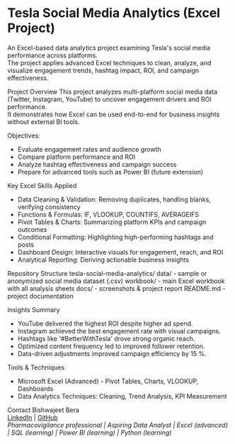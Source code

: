 # Tesla Social Media Analytics (Excel Project)

An Excel-based data analytics project examining Tesla's social media performance across platforms.  
The project applies advanced Excel techniques to clean, analyze, and visualize engagement trends, hashtag impact, ROI, and campaign effectiveness.

Project Overview
This project analyzes multi-platform social media data (Twitter, Instagram, YouTube) to uncover engagement drivers and ROI performance.  
It demonstrates how Excel can be used end-to-end for business insights without external BI tools.

Objectives:
- Evaluate engagement rates and audience growth
- Compare platform performance and ROI
- Analyze hashtag effectiveness and campaign success
- Prepare for advanced tools such as Power BI (future extension)

Key Excel Skills Applied
- Data Cleaning & Validation: Removing duplicates, handling blanks, verifying consistency  
- Functions & Formulas: IF, VLOOKUP, COUNTIFS, AVERAGEIFS  
- Pivot Tables & Charts: Summarizing platform KPIs and campaign outcomes  
- Conditional Formatting: Highlighting high-performing hashtags and posts  
- Dashboard Design: Interactive visuals for engagement, reach, and ROI  
- Analytical Reporting: Deriving actionable business insights  


Repository Structure
tesla-social-media-analytics/
data/ - sample or anonymized social media dataset (.csv)
workbook/ - main Excel workbook with all analysis sheets
docs/ - screenshots & project report
README.md - project documentation

Insights Summary
- YouTube delivered the highest ROI despite higher ad spend.  
- Instagram achieved the best engagement rate with visual campaigns.  
- Hashtags like '#BetterWithTesla' drove strong organic reach.  
- Optimized content frequency led to improved follower retention.  
- Data-driven adjustments improved campaign efficiency by 15 %.  

Tools & Techniques
- Microsoft Excel (Advanced) - Pivot Tables, Charts, VLOOKUP, Dashboards  
- Data Analytics Techniques: Cleaning, Trend Analysis, KPI Measurement 

Contact
Bishwajeet Bera  
[LinkedIn](www.linkedin.com/in/bishwajeet-bera-healthcare) | [GitHub](https://github.com/bishwajeetbera)  
*Pharmacovigilance professional | Aspiring Data Analyst | Excel (advanced) | SQL (learning) | Power BI (learning) | Python (learning)*
